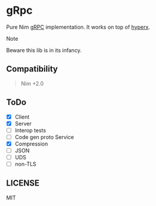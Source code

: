 # gRpc

Pure Nim [gRPC](https://grpc.io) implementation.
It works on top of [hyperx](https://github.com/nitely/nim-hyperx).

> [!NOTE]
> Beware this lib is in its infancy.

## Compatibility

> Nim +2.0

## ToDo

- [x] Client
- [x] Server
- [ ] Interop tests
- [ ] Code gen proto Service
- [x] Compression
- [ ] JSON
- [ ] UDS
- [ ] non-TLS

## LICENSE

MIT
